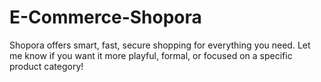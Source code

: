 # E-Commerce-Shopora
Shopora offers smart, fast, secure shopping for everything you need.  Let me know if you want it more playful, formal, or focused on a specific product category!
